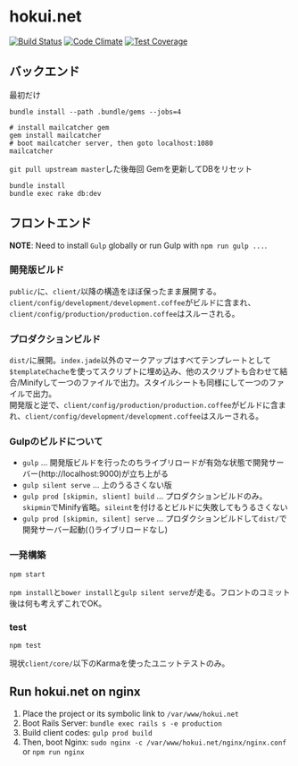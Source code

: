 hokui.net
=========
[![Build Status](https://travis-ci.org/hokui/hokui.net.svg)](https://travis-ci.org/hokui/hokui.net)
[![Code Climate](https://codeclimate.com/github/hokui/hokui.net/badges/gpa.svg)](https://codeclimate.com/github/hokui/hokui.net)
[![Test Coverage](https://codeclimate.com/github/hokui/hokui.net/badges/coverage.svg)](https://codeclimate.com/github/hokui/hokui.net)

バックエンド
--------
最初だけ
```
bundle install --path .bundle/gems --jobs=4

# install mailcatcher gem
gem install mailcatcher
# boot mailcatcher server, then goto localhost:1080
mailcatcher
```

`git pull upstream master`した後毎回
Gemを更新してDBをリセット
```
bundle install
bundle exec rake db:dev
```

フロントエンド
--------
**NOTE**: Need to install `Gulp` globally or run Gulp with `npm run gulp ...`.

### 開発版ビルド
`public/`に、`client/`以降の構造をほぼ保ったまま展開する。
`client/config/development/development.coffee`がビルドに含まれ、`client/config/production/production.coffee`はスルーされる。

### プロダクションビルド
`dist/`に展開。`index.jade`以外のマークアップはすべてテンプレートとして`$templateChache`を使ってスクリプトに埋め込み、他のスクリプトも合わせて結合/Minifyして一つのファイルで出力。スタイルシートも同様にして一つのファイルで出力。  
開発版と逆で、`client/config/production/production.coffee`がビルドに含まれ、`client/config/development/development.coffee`はスルーされる。

### Gulpのビルドについて

- `gulp` ... 開発版ビルドを行ったのちライブリロードが有効な状態で開発サーバー(http://localhost:9000)が立ち上がる
- `gulp silent serve` ... 上のうるさくない版
- `gulp prod [skipmin, slient] build` ... プロダクションビルドのみ。`skipmin`でMinify省略。`sileint`を付けるとビルドに失敗してもうるさくない
- `gulp prod [skipmin, silent] serve` ... プロダクションビルドして`dist/`で開発サーバー起動(（)ライブリロードなし)

### 一発構築
```
npm start
```
`npm install`と`bower install`と`gulp silent serve`が走る。フロントのコミット後は何も考えずこれでOK。

### test
```
npm test
```
現状`client/core/`以下のKarmaを使ったユニットテストのみ。


Run hokui.net on nginx
--------
1. Place the project or its symbolic link to `/var/www/hokui.net`
2. Boot Rails Server: `bundle exec rails s -e production`
3. Build client codes: `gulp prod build`
4. Then, boot Nginx: `sudo nginx -c /var/www/hokui.net/nginx/nginx.conf` or `npm run nginx`


